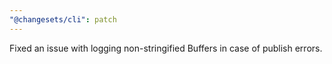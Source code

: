 ```yaml
---
"@changesets/cli": patch
---
```


Fixed an issue with logging non-stringified Buffers in case of publish errors.
